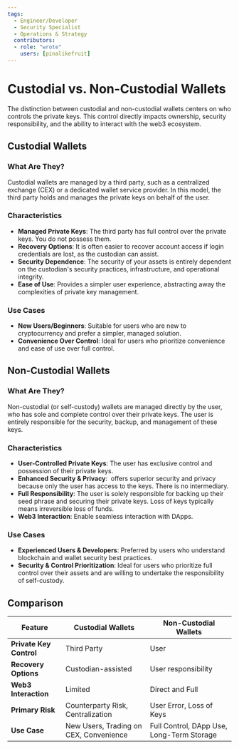 ```yaml
---
tags:
  - Engineer/Developer
  - Security Specialist
  - Operations & Strategy
  contributors:
  - role: "wrote"
    users: [pinalikefruit]
---
```


# Custodial vs. Non-Custodial Wallets

The distinction between custodial and non-custodial wallets centers on who controls the private keys. This control directly impacts ownership, security responsibility, and the ability to interact with the web3 ecosystem.

## Custodial Wallets

### What Are They?

Custodial wallets are managed by a third party, such as a centralized exchange (CEX) or a dedicated wallet service provider. In this model, the third party holds and manages the private keys on behalf of the user. 

### Characteristics

- **Managed Private Keys**: The third party has full control over the private keys. You do not possess them.
- **Recovery Options**:  It is often easier to recover account access if login credentials are lost, as the custodian can assist.
- **Security Dependence**: The security of your assets is entirely dependent on the custodian's security practices, infrastructure, and operational integrity.
- **Ease of Use**: Provides a simpler user experience, abstracting away the complexities of private key management.

### Use Cases

- **New Users/Beginners**: Suitable for users who are new to cryptocurrency and prefer a simpler, managed solution.
- **Convenience Over Control**:  Ideal for users who prioritize convenience and ease of use over full control.

## Non-Custodial Wallets

### What Are They?

Non-custodial (or  self-custody) wallets are managed directly by the user, who has sole and complete control over their private keys. The user is entirely responsible for the security, backup, and management of these keys.

### Characteristics

- **User-Controlled Private Keys**: The user has exclusive control and possession of their private keys.
- **Enhanced Security & Privacy**:  offers superior security and privacy because only the user has access to the keys. There is no intermediary.
- **Full Responsibility**: The user is solely responsible for backing up their seed phrase and securing their private keys. Loss of keys typically means irreversible loss of funds.
- **Web3 Interaction**: Enable seamless interaction with DApps.

### Use Cases
- **Experienced Users & Developers**: Preferred by users who understand blockchain and wallet security best practices.
- **Security & Control Prioritization**: Ideal for users who prioritize full control over their assets and are willing to undertake the responsibility of self-custody.

## Comparison

| **Feature**                 | **Custodial Wallets**                      | **Non-Custodial Wallets**                   |
| --------------------------- | ------------------------------------------ | ------------------------------------------- |
| **Private Key Control**     | Third Party                                | User                                        |
| **Recovery Options**        | Custodian-assisted                         | User responsibility                         |
| **Web3 Interaction**        | Limited                                    | Direct and Full                             |
| **Primary Risk**            | Counterparty Risk, Centralization          | User Error, Loss of Keys                    |
| **Use Case**                | New Users, Trading on CEX, Convenience     | Full Control, DApp Use, Long-Term Storage   |